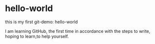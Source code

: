 # hello-world
this is my first git-demo: hello-world

I am learning GitHub, the first time in accordance with the steps to write, 
hoping to learn,to help yourself.
